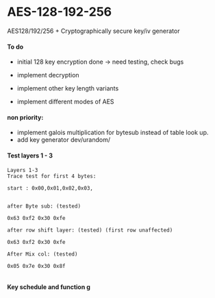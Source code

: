 # AES-128-192-256
AES128/192/256 + Cryptographically secure key/iv generator


#### To do
- initial 128 key encryption done -> need testing, check bugs
- implement decryption

- implement other key length variants 
- implement different modes of AES


#### non priority:
- implement galois multiplication for bytesub instead of table look up.
- add key generator dev/urandom/



#### Test  layers 1 - 3
```
Layers 1-3
Trace test for first 4 bytes:

start : 0x00,0x01,0x02,0x03,
		

after Byte sub: (tested)

0x63 0xf2 0x30 0xfe

after row shift layer: (tested) (first row unaffected)

0x63 0xf2 0x30 0xfe

After Mix col: (tested)

0x05 0x7e 0x30 0x8f


```

#### Key schedule and function g
```bash
```